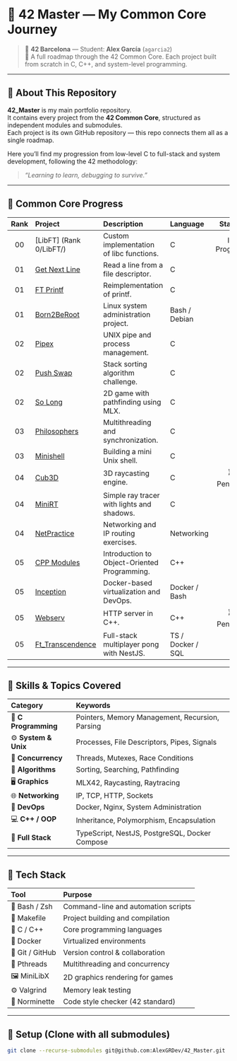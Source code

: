 # 🧠 42 Master — My Common Core Journey

> 📍 **42 Barcelona** — Student: **Alex García** (`agarcia2`)  
> 🚀 A full roadmap through the 42 Common Core. Each project built from scratch in C, C++, and system-level programming.

---

## 📖 About This Repository

**42_Master** is my main portfolio repository.  
It contains every project from the **42 Common Core**, structured as independent modules and submodules.  
Each project is its own GitHub repository — this repo connects them all as a single roadmap.

Here you’ll find my progression from low-level C to full-stack and system development, following the 42 methodology:
> _“Learning to learn, debugging to survive.”_

---

## 🧭 Common Core Progress

| Rank | Project | Description | Language | Status |
|:----:|:---------|:-------------|:----------|:--------:|
| 00 | [LibFT] (Rank 0/LibFT/) | Custom implementation of libc functions. | C | In Progress |
| 01 | [Get Next Line]() | Read a line from a file descriptor. | C |  |
| 01 | [FT Printf]() | Reimplementation of printf. | C |  |
| 01 | [Born2BeRoot]() | Linux system administration project. | Bash / Debian | |
| 02 | [Pipex]() | UNIX pipe and process management. | C |  |
| 02 | [Push Swap]() | Stack sorting algorithm challenge. | C | |
| 02 | [So Long]() | 2D game with pathfinding using MLX. | C | |
| 03 | [Philosophers]() | Multithreading and synchronization. | C | |
| 03 | [Minishell]() | Building a mini Unix shell. | C | |
| 04 | [Cub3D]() | 3D raycasting engine. | C | ⏳ Pending |
| 04 | [MiniRT]() | Simple ray tracer with lights and shadows. | C | |
| 04 | [NetPractice]() | Networking and IP routing exercises. | Networking | |
| 05 | [CPP Modules]() | Introduction to Object-Oriented Programming. | C++ | |
| 05 | [Inception]() | Docker-based virtualization and DevOps. | Docker / Bash | |
| 05 | [Webserv]() | HTTP server in C++. | C++ | ⏳ Pending |
| 05 | [Ft_Transcendence]() | Full-stack multiplayer pong with NestJS. | TS / Docker / SQL | | 

---

## 🧠 Skills & Topics Covered

| Category | Keywords |
|:----------|:----------|
| 🧮 **C Programming** | Pointers, Memory Management, Recursion, Parsing |
| ⚙️ **System & Unix** | Processes, File Descriptors, Pipes, Signals |
| 🧵 **Concurrency** | Threads, Mutexes, Race Conditions |
| 🧰 **Algorithms** | Sorting, Searching, Pathfinding |
| 🖥️ **Graphics** | MLX42, Raycasting, Raytracing |
| 🌐 **Networking** | IP, TCP, HTTP, Sockets |
| 💾 **DevOps** | Docker, Nginx, System Administration |
| 💻 **C++ / OOP** | Inheritance, Polymorphism, Encapsulation |
| 🚀 **Full Stack** | TypeScript, NestJS, PostgreSQL, Docker Compose |

---

## 🧱 Tech Stack

| Tool | Purpose |
|:------|:--------|
| 🐚 Bash / Zsh | Command-line and automation scripts |
| 🧰 Makefile | Project building and compilation |
| 🧠 C / C++ | Core programming languages |
| 🐳 Docker | Virtualized environments |
| 🧩 Git / GitHub | Version control & collaboration |
| 🧵 Pthreads | Multithreading and concurrency |
| 🖼️ MiniLibX | 2D graphics rendering for games |
| ⚙️ Valgrind | Memory leak testing |
| 🧪 Norminette | Code style checker (42 standard) |

---

## 🏁 Setup (Clone with all submodules)

```bash
git clone --recurse-submodules git@github.com:AlexGRDev/42_Master.git
